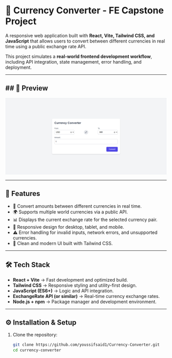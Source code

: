 # 💱 Currency Converter - FE Capstone Project

A responsive web application built with **React, Vite, Tailwind CSS, and JavaScript** that allows users to convert between different currencies in real time using a public exchange rate API.  

This project simulates a **real-world frontend development workflow**, including API integration, state management, error handling, and deployment.

---

## ## 📸 Preview

![App Screenshot](./assets/screenshot.png)

---

## 🚀 Features
- 🔄 Convert amounts between different currencies in real time.
- 🌍 Supports multiple world currencies via a public API.
- 📊 Displays the current exchange rate for the selected currency pair.
- 📱 Responsive design for desktop, tablet, and mobile.
- ⚠️ Error handling for invalid inputs, network errors, and unsupported currencies.
- 🎨 Clean and modern UI built with Tailwind CSS.

---

## 🛠️ Tech Stack
- **React + Vite** → Fast development and optimized build.
- **Tailwind CSS** → Responsive styling and utility-first design.
- **JavaScript (ES6+)** → Logic and API integration.
- **ExchangeRate API (or similar)** → Real-time currency exchange rates.
- **Node.js + npm** → Package manager and development environment.

---

## ⚙️ Installation & Setup

1. Clone the repository:
   ```bash
   git clone https://github.com/youssifsaid1/Currency-Converter.git
   cd currency-converter
